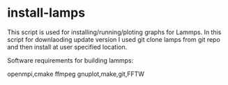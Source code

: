 # install-lamps 
This script is used  for installing/running/ploting graphs for Lammps.
In this script for downlaoding update version I used git clone lamps from git repo and then install at user specified location.

Software requirements for building lammps:

openmpi,cmake ffmpeg gnuplot,make,git,FFTW
